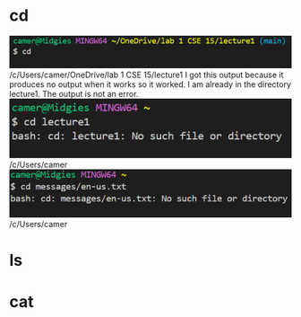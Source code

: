 # cd
![Image](https://github.com/camunkefer/cse15l-lab-reports/blob/main/Screenshot%202024-04-02%20102039.png)
/c/Users/camer/OneDrive/lab 1 CSE 15/lecture1
I got this output because it produces no output when it works so it worked. I am already in the directory lecture1.
The output is not an error.
![Image](https://github.com/camunkefer/cse15l-lab-reports/blob/main/Screenshot%202024-04-02%20102218.png)
/c/Users/camer
![Image](https://github.com/camunkefer/cse15l-lab-reports/blob/main/Screenshot%202024-04-02%20102255.png)
/c/Users/camer
# ls
# cat
